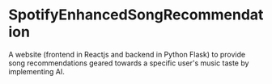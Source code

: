 # SpotifyEnhancedSongRecommendation
A website (frontend in Reactjs and backend in Python Flask) to provide song recommendations geared towards a specific user's music taste by implementing AI.
